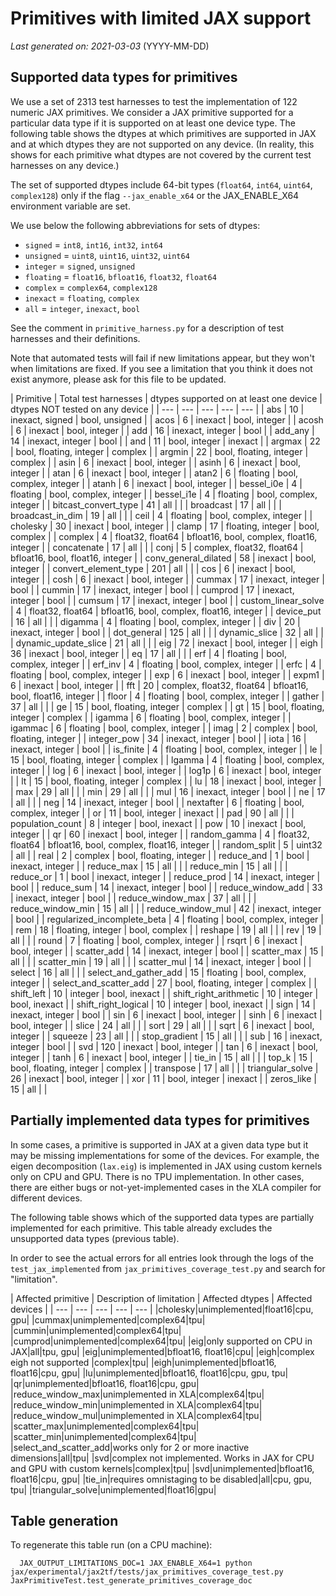 # Primitives with limited JAX support

*Last generated on: 2021-03-03* (YYYY-MM-DD)

## Supported data types for primitives

We use a set of 2313 test harnesses to test
the implementation of 122 numeric JAX primitives.
We consider a JAX primitive supported for a particular data
type if it is supported on at least one device type.
The following table shows the dtypes at which primitives
are supported in JAX and at which dtypes they are not
supported on any device.
(In reality, this shows for each primitive what dtypes are not covered
by the current test harnesses on any device.)

The set of supported dtypes include 64-bit types
(`float64`, `int64`, `uint64`, `complex128`) only if the
flag `--jax_enable_x64` or the JAX_ENABLE_X64 environment
variable are set.

We use below the following abbreviations for sets of dtypes:

  * `signed` = `int8`, `int16`, `int32`, `int64`
  * `unsigned` = `uint8`, `uint16`, `uint32`, `uint64`
  * `integer` = `signed`, `unsigned`
  * `floating` = `float16`, `bfloat16`, `float32`, `float64`
  * `complex` = `complex64`, `complex128`
  * `inexact` = `floating`, `complex`
  * `all` = `integer`, `inexact`, `bool`

See the comment in `primitive_harness.py` for a description
of test harnesses and their definitions.

Note that automated tests will fail if new limitations appear, but
they won't when limitations are fixed. If you see a limitation that
you think it does not exist anymore, please ask for this file to
be updated.


| Primitive | Total test harnesses | dtypes supported on at least one device | dtypes NOT tested on any device |
| --- | --- | --- | --- | --- |
| abs | 10 | inexact, signed | bool, unsigned |
| acos | 6 | inexact | bool, integer |
| acosh | 6 | inexact | bool, integer |
| add | 16 | inexact, integer | bool |
| add_any | 14 | inexact, integer | bool |
| and | 11 | bool, integer | inexact |
| argmax | 22 | bool, floating, integer | complex |
| argmin | 22 | bool, floating, integer | complex |
| asin | 6 | inexact | bool, integer |
| asinh | 6 | inexact | bool, integer |
| atan | 6 | inexact | bool, integer |
| atan2 | 6 | floating | bool, complex, integer |
| atanh | 6 | inexact | bool, integer |
| bessel_i0e | 4 | floating | bool, complex, integer |
| bessel_i1e | 4 | floating | bool, complex, integer |
| bitcast_convert_type | 41 | all |  |
| broadcast | 17 | all |  |
| broadcast_in_dim | 19 | all |  |
| ceil | 4 | floating | bool, complex, integer |
| cholesky | 30 | inexact | bool, integer |
| clamp | 17 | floating, integer | bool, complex |
| complex | 4 | float32, float64 | bfloat16, bool, complex, float16, integer |
| concatenate | 17 | all |  |
| conj | 5 | complex, float32, float64 | bfloat16, bool, float16, integer |
| conv_general_dilated | 58 | inexact | bool, integer |
| convert_element_type | 201 | all |  |
| cos | 6 | inexact | bool, integer |
| cosh | 6 | inexact | bool, integer |
| cummax | 17 | inexact, integer | bool |
| cummin | 17 | inexact, integer | bool |
| cumprod | 17 | inexact, integer | bool |
| cumsum | 17 | inexact, integer | bool |
| custom_linear_solve | 4 | float32, float64 | bfloat16, bool, complex, float16, integer |
| device_put | 16 | all |  |
| digamma | 4 | floating | bool, complex, integer |
| div | 20 | inexact, integer | bool |
| dot_general | 125 | all |  |
| dynamic_slice | 32 | all |  |
| dynamic_update_slice | 21 | all |  |
| eig | 72 | inexact | bool, integer |
| eigh | 36 | inexact | bool, integer |
| eq | 17 | all |  |
| erf | 4 | floating | bool, complex, integer |
| erf_inv | 4 | floating | bool, complex, integer |
| erfc | 4 | floating | bool, complex, integer |
| exp | 6 | inexact | bool, integer |
| expm1 | 6 | inexact | bool, integer |
| fft | 20 | complex, float32, float64 | bfloat16, bool, float16, integer |
| floor | 4 | floating | bool, complex, integer |
| gather | 37 | all |  |
| ge | 15 | bool, floating, integer | complex |
| gt | 15 | bool, floating, integer | complex |
| igamma | 6 | floating | bool, complex, integer |
| igammac | 6 | floating | bool, complex, integer |
| imag | 2 | complex | bool, floating, integer |
| integer_pow | 34 | inexact, integer | bool |
| iota | 16 | inexact, integer | bool |
| is_finite | 4 | floating | bool, complex, integer |
| le | 15 | bool, floating, integer | complex |
| lgamma | 4 | floating | bool, complex, integer |
| log | 6 | inexact | bool, integer |
| log1p | 6 | inexact | bool, integer |
| lt | 15 | bool, floating, integer | complex |
| lu | 18 | inexact | bool, integer |
| max | 29 | all |  |
| min | 29 | all |  |
| mul | 16 | inexact, integer | bool |
| ne | 17 | all |  |
| neg | 14 | inexact, integer | bool |
| nextafter | 6 | floating | bool, complex, integer |
| or | 11 | bool, integer | inexact |
| pad | 90 | all |  |
| population_count | 8 | integer | bool, inexact |
| pow | 10 | inexact | bool, integer |
| qr | 60 | inexact | bool, integer |
| random_gamma | 4 | float32, float64 | bfloat16, bool, complex, float16, integer |
| random_split | 5 | uint32 | all |
| real | 2 | complex | bool, floating, integer |
| reduce_and | 1 | bool | inexact, integer |
| reduce_max | 15 | all |  |
| reduce_min | 15 | all |  |
| reduce_or | 1 | bool | inexact, integer |
| reduce_prod | 14 | inexact, integer | bool |
| reduce_sum | 14 | inexact, integer | bool |
| reduce_window_add | 33 | inexact, integer | bool |
| reduce_window_max | 37 | all |  |
| reduce_window_min | 15 | all |  |
| reduce_window_mul | 42 | inexact, integer | bool |
| regularized_incomplete_beta | 4 | floating | bool, complex, integer |
| rem | 18 | floating, integer | bool, complex |
| reshape | 19 | all |  |
| rev | 19 | all |  |
| round | 7 | floating | bool, complex, integer |
| rsqrt | 6 | inexact | bool, integer |
| scatter_add | 14 | inexact, integer | bool |
| scatter_max | 15 | all |  |
| scatter_min | 19 | all |  |
| scatter_mul | 14 | inexact, integer | bool |
| select | 16 | all |  |
| select_and_gather_add | 15 | floating | bool, complex, integer |
| select_and_scatter_add | 27 | bool, floating, integer | complex |
| shift_left | 10 | integer | bool, inexact |
| shift_right_arithmetic | 10 | integer | bool, inexact |
| shift_right_logical | 10 | integer | bool, inexact |
| sign | 14 | inexact, integer | bool |
| sin | 6 | inexact | bool, integer |
| sinh | 6 | inexact | bool, integer |
| slice | 24 | all |  |
| sort | 29 | all |  |
| sqrt | 6 | inexact | bool, integer |
| squeeze | 23 | all |  |
| stop_gradient | 15 | all |  |
| sub | 16 | inexact, integer | bool |
| svd | 120 | inexact | bool, integer |
| tan | 6 | inexact | bool, integer |
| tanh | 6 | inexact | bool, integer |
| tie_in | 15 | all |  |
| top_k | 15 | bool, floating, integer | complex |
| transpose | 17 | all |  |
| triangular_solve | 26 | inexact | bool, integer |
| xor | 11 | bool, integer | inexact |
| zeros_like | 15 | all |  |

## Partially implemented data types for primitives

In some cases, a primitive is supported in JAX at a given data type but
it may be missing implementations for some of the devices.
For example, the eigen decomposition (`lax.eig`) is implemented
in JAX using custom kernels only on CPU and GPU. There is no
TPU implementation. In other cases, there are either bugs or
not-yet-implemented cases in the XLA compiler for different
devices.

The following table shows which of the supported data types
are partially implemented for each primitive. This table already
excludes the unsupported data types (previous table).

In order to see the actual errors for all entries look through
the logs of the `test_jax_implemented` from `jax_primitives_coverage_test.py`
and search for "limitation".


| Affected primitive | Description of limitation | Affected dtypes | Affected devices |
| --- | --- | --- | --- | --- |
|cholesky|unimplemented|float16|cpu, gpu|
|cummax|unimplemented|complex64|tpu|
|cummin|unimplemented|complex64|tpu|
|cumprod|unimplemented|complex64|tpu|
|eig|only supported on CPU in JAX|all|tpu, gpu|
|eig|unimplemented|bfloat16, float16|cpu|
|eigh|complex eigh not supported |complex|tpu|
|eigh|unimplemented|bfloat16, float16|cpu, gpu|
|lu|unimplemented|bfloat16, float16|cpu, gpu, tpu|
|qr|unimplemented|bfloat16, float16|cpu, gpu|
|reduce_window_max|unimplemented in XLA|complex64|tpu|
|reduce_window_min|unimplemented in XLA|complex64|tpu|
|reduce_window_mul|unimplemented in XLA|complex64|tpu|
|scatter_max|unimplemented|complex64|tpu|
|scatter_min|unimplemented|complex64|tpu|
|select_and_scatter_add|works only for 2 or more inactive dimensions|all|tpu|
|svd|complex not implemented. Works in JAX for CPU and GPU with custom kernels|complex|tpu|
|svd|unimplemented|bfloat16, float16|cpu, gpu|
|tie_in|requires omnistaging to be disabled|all|cpu, gpu, tpu|
|triangular_solve|unimplemented|float16|gpu|

## Table generation

To regenerate this table run (on a CPU machine):

```
  JAX_OUTPUT_LIMITATIONS_DOC=1 JAX_ENABLE_X64=1 python jax/experimental/jax2tf/tests/jax_primitives_coverage_test.py JaxPrimitiveTest.test_generate_primitives_coverage_doc
```
